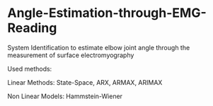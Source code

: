 # Angle-Estimation-through-EMG-Reading
System Identification to estimate elbow joint angle through the measurement of surface electromyography

Used methods: 

Linear Methods: State-Space, ARX, ARMAX, ARIMAX

Non Linear Models: Hammstein-Wiener
